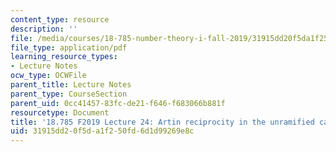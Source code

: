 ```yaml
---
content_type: resource
description: ''
file: /media/courses/18-785-number-theory-i-fall-2019/31915dd20f5da1f250fd6d1d99269e8c_MIT18_785F19_lec24.pdf
file_type: application/pdf
learning_resource_types:
- Lecture Notes
ocw_type: OCWFile
parent_title: Lecture Notes
parent_type: CourseSection
parent_uid: 0cc41457-83fc-de21-f646-f683066b881f
resourcetype: Document
title: '18.785 F2019 Lecture 24: Artin reciprocity in the unramified case'
uid: 31915dd2-0f5d-a1f2-50fd-6d1d99269e8c
---
```

